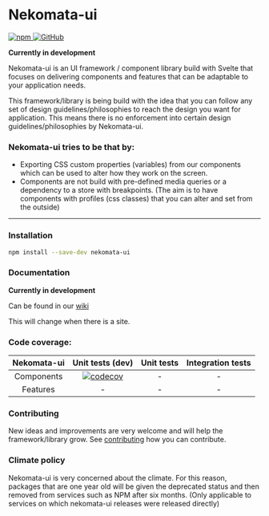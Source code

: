 # Nekomata-ui

<p>
  <a href="https://www.npmjs.com/package/nekomata-ui">
    <img alt="npm" src="https://img.shields.io/npm/v/nekomata-ui?color=brightgreen&style=plastic">
  </a>
  <a href="https://github.com/open-anthro-projects/nekomata-ui/blob/main/LICENSE">
    <img alt="GitHub" src="https://img.shields.io/github/license/open-anthro-projects/nekomata-ui?style=plastic">
  </a>
</p>

**Currently in development**

Nekomata-ui is an UI framework / component library build with Svelte that focuses on delivering components and features that can be adaptable to your application needs. 

This framework/library is being build with the idea that you can follow any set of design guidelines/philosophies to reach the design you want for application. This means there is no enforcement into certain design guidelines/philosophies by Nekomata-ui. 

### Nekomata-ui tries to be that by:

* Exporting CSS custom properties (variables) from our components which can be used to alter how they work on the screen. 
* Components are not build with pre-defined media queries or a dependency to a store with breakpoints. (The aim is to have components with profiles (css classes) that you can alter and set from the outside)


***
### Installation

```bash
npm install --save-dev nekomata-ui
```

### Documentation
**Currently in development**

Can be found in our [wiki](https://github.com/open-anthro-projects/nekomata-ui/wiki)

This will change when there is a site.


### Code coverage:

| Nekomata-ui | Unit tests (dev) | Unit tests | Integration tests |
|:-:|:-:|:-:|:-:|
| Components| [![codecov](https://codecov.io/gh/open-anthro-projects/nekomata-ui/branch/main/graph/badge.svg?token=N5XLUK9L31)](https://codecov.io/gh/open-anthro-projects/nekomata-ui) | - | - |
| Features | - | - | - |

### Contributing

New ideas and improvements are very welcome and will help the framework/library grow. See [contributing](https://github.com/open-anthro-projects/nekomata-ui/blob/main/CONTRIBUTING.md) how you can contribute.

### Climate policy

Nekomata-ui is very concerned about the climate. For this reason, packages that are one year old will be given the deprecated status and then removed from services such as NPM after six months. (Only applicable to services on which nekomata-ui releases were released directly)
